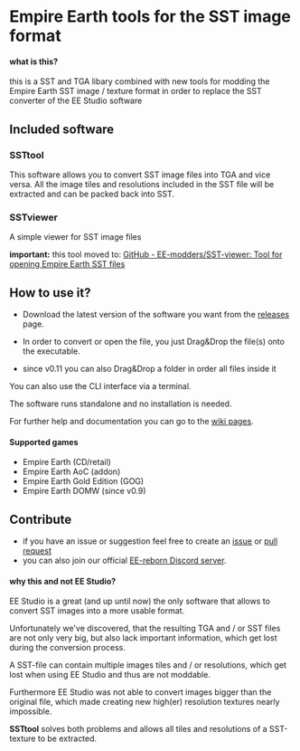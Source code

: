 # Empire Earth tools for the SST image format

#### what is this?

this is a SST and TGA libary combined with new tools for modding the Empire Earth SST image / texture format in order to replace the SST converter of the EE Studio software

## Included software

### SSTtool

This software allows you to convert SST image files into TGA and vice versa.
All the image tiles and resolutions included in the SST file will be extracted and can be packed back into SST.

### SSTviewer

A simple viewer for SST image files

**important:** this tool moved to: [GitHub - EE-modders/SST-viewer: Tool for opening Empire Earth SST files](https://github.com/EE-modders/SST-viewer)

## How to use it?

- Download the latest version of the software you want from the [releases](https://github.com/EE-modders/SST-tool/releases) page.

- In order to convert or open the file, you just Drag&Drop the file(s) onto the executable.

- since v0.11 you can also Drag&Drop a folder in order all files inside it

You can also use the CLI interface via a terminal.

The software runs standalone and no installation is needed. 

For further help and documentation you can go to the [wiki pages](https://github.com/EE-modders/SST-tool/wiki).

#### Supported games

- Empire Earth (CD/retail)
- Empire Earth AoC (addon)
- Empire Earth Gold Edition (GOG)
- Empire Earth DOMW (since v0.9)

## Contribute

- if you have an issue or suggestion feel free to create an [issue](https://github.com/EE-modders/SST-tool/issues) or [pull request](https://github.com/EE-modders/SST-tool/pulls) 
- you can also join our official [EE-reborn Discord server](https://discord.gg/BjUXbFB).

#### why this and not EE Studio?

EE Studio is a great (and up until now) the only software that allows to convert SST images into a more usable format.

Unfortunately we've discovered, that the resulting TGA and / or SST files are not only very big, but also lack important information, which get lost during the conversion process.

A SST-file can contain multiple images tiles and / or resolutions, which get lost when using EE Studio and thus are not moddable.

Furthermore EE Studio was not able to convert images bigger than the original file, which made creating new high(er) resolution textures nearly impossible.

**SSTtool** solves both problems and allows all tiles and resolutions of a SST-texture to be extracted.

